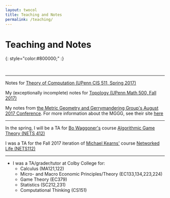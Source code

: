 ```yaml
---
layout: twocol
title: Teaching and Notes
permalink: /teaching/
---
```


# Teaching and Notes
{: style="color:#800000;" :}

<br>






----
Notes for [Theory of Computation (UPenn CIS 511, Spring 2017)](http://zachschutzman.com/assets/notes/toc511.pdf)

My (exceptionally incomplete) notes for [Topology (UPenn Math 500, Fall 2017)](http://zachschutzman.com/assets/notes/topo500.pdf)

My notes from [the Metric Geometry and Gerrymandering Group's August 2017 Conference](http://zachschutzman.com/assets/notes/mggg.pdf).  For more information about the MGGG, see their site [here](http://sites.tufts.edu/gerrymandr)



----

In the spring, I will be a TA for [Bo Waggoner's](https://www.bowaggoner.com/) course [Algorithmic Game Theory (NETS 412)](https://www.bowaggoner.com/courses/2018/nets412/)

I was a TA for the Fall 2017 iteration of [Michael Kearns'](http://cis.upenn.edu/~mkearns) course [Networked Life (NETS112)](http://www.cis.upenn.edu/~mkearns/teaching/NetworkedLife/)

----
* I was a TA/grader/tutor at Colby College for:
	- Calculus (MA121,122)
	- Micro- and Macro Economic Principles/Theory (EC133,134,223,224)
	- Game Theory (EC379)
	- Statistics (SC212,231)
	- Computational Thinking (CS151)
	
